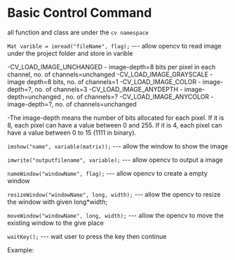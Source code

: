 # Basic Control Command

all function and class are under the `cv namespace`

`Mat varible = imread("fileName", flag);` --- allow opencv to read image under the project folder and store in varible

  -CV_LOAD_IMAGE_UNCHANGED - image-depth=8 bits per pixel in each channel,  no. of channels=unchanged 
  -CV_LOAD_IMAGE_GRAYSCALE - image depth=8 bits,  no. of channels=1
  -CV_LOAD_IMAGE_COLOR - image-depth=?,  no. of channels=3
  -CV_LOAD_IMAGE_ANYDEPTH - image-depth=unchanged ,  no. of channels=?
  -CV_LOAD_IMAGE_ANYCOLOR - image-depth=?,  no. of channels=unchanged 

  -The image-depth means the number of bits allocated for each pixel. If it is 8, each pixel can have a value between 0 and 255. If it is 4, each pixel can have a value between 0 to 15 (1111 in binary). 

`imshow("name", variable(matrix));` --- allow the window to show the image

`imwrite("outputfilename", variable);` --- allow opencv to output a image

`nameWindow("windowName", flag);` --- allow opencv to create a empty window 

`resizeWindow("windowName", long, width);` --- allow the opencv to resize the window with given long*width;

`moveWindow("windowName", long, width);` --- allow the opencv to move the existing window to the give place

`waitKey();` --- wait user to press the key then continue

Example:
